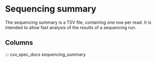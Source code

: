 Sequencing summary
==================

The sequencing summary is a TSV file, containing one row per read. It is intended to allow fast analysis of the results of a sequencing run.

Columns
-------

::: csv_spec_docs sequencing_summary
